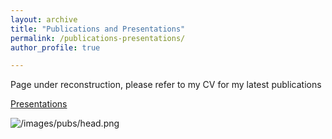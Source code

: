 ```yaml
---
layout: archive
title: "Publications and Presentations"
permalink: /publications-presentations/
author_profile: true

---
```


Page under reconstruction, please refer to my CV for my latest publications


 [Presentations](https://neurolinguisticslabntnu.wordpress.com/)
 
 ![/images/pubs/head.png](https://neurolinguisticslabntnu.wordpress.com/)

